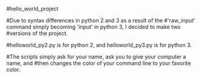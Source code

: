 #hello_world_project

#Due to syntax differences in python 2 and 3 as a result of the
#'raw_input' command simply becoming 'input' in python 3, I decided to make two
#versions of the project.

#helloworld_py2.py is for python 2, and helloworld_py3.py is for python 3.

#The scripts simply ask for your name, ask you to give your computer a name, and 
#then changes the color of your command line to your favorite color.
